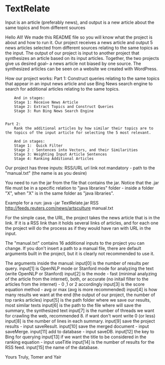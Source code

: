 # TextRelate
Input is an article (preferably news), and output is a new article about the same topics and from different sources

Hello All!
We made this README file so you will know what the project is about and how to run it.
Our project receives a news article and output 5 news articles selected from different sources relating to the same topics as the input. The output of our project is input to another project that synthesizes an article based on its input articles. Together, the two projects give us desired goal– a news article not biased by one source. The synthesized articles can be seen on a website we created with WordPress.

How our project works:
	Part 1:
		Construct queries relating to the same topics that appear in an input news article and use Bing News search engine to search for additional articles relating to the same topics.

		And in stages:
		Stage 1: Receive News Article
		Stage 2: Extract Topics and Construct Queries
		Stage 3: Run Bing News Search Engine


	Part 2:
		Rank the additional articles by how similar their topics are to the topics of the input article for selecting the 5 most relevant.

		And in stages:
		Stage 1:  Quick Filter
		Stage 2 : Sentences into Vectors, and their Similarities
		Stage 3: Weighting Input Article Sentences
		Stage 4: Ranking Additional Articles
		


Our project has three inputs:
RSS/URL
url link
not mandatory - path to the "manual.txt" (the name is as you desire)

You need to run the jar from the file that contains the jar.
Notice that the .jar file must be in a specific relation to "java libraries" folder - inside a folder "X", when "X" is in the same folder as "java libraries".

Example for a run:
java -jar TextRelate.jar RSS http://feeds.reuters.com/news/artsculture manual.txt

For the simple case, the URL, the project takes the news article that is in the link. If it is a RSS link than it holds several links of articles, and for each one the project will do the process as if they would have ran with URL in the input.

The "manual.txt" contains 16 additional inputs to the project you can change. If you don't insert a path to a manual file, there are default arguments built in the project, but it is clearly not recommended to use it.

The arguments inside the manual:
input[0] is the number of results per query.
input[1] is OpenNLP mode or Stanford mode for analyzing the text (write OpenNLP or Stanford)
input[2] is the mode - fast (minimal analyzing of the article from the internet), both, or accurate (no initail filter to the articles from the internet) - 0 ,1 or 2 accordingly
input[3] is the score equation method - avg or max (avg is more recommended)
input[4] is how many results we want at the end (the output of our project, the number of top ranks articles)
input[5] is the path folder where we save our results, most similar texts
input[6] is the path to the file where will save the summary, the synthesized text
input[7] is the number of threads we want for crawling the web, recommended 8. if want don't wont write 0 (or less)
input[8] is the number of lines in each summary.
input[9] save the project results - input saveResult.
input[10] save the merged document - input saveMerge.
input[11] add to database - input saveDB.
input[12] the key to Bing for querying
input[13] if we want the title to be considered in the ranking equation - input useTitle
input[14] is the number of results for the RSS feed.
input[15] the name of the database.


Yours Truly,
Tomer and Yair
